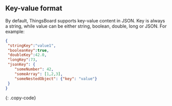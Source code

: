 ## Key-value format

By default, ThingsBoard supports key-value content in JSON. Key is always a string, while value can be either string, boolean, double, long or JSON.
For example:

```json
{
 "stringKey":"value1", 
 "booleanKey":true, 
 "doubleKey":42.0, 
 "longKey":73, 
 "jsonKey": {
    "someNumber": 42,
    "someArray": [1,2,3],
    "someNestedObject": {"key": "value"}
 }
}
```
{: .copy-code}